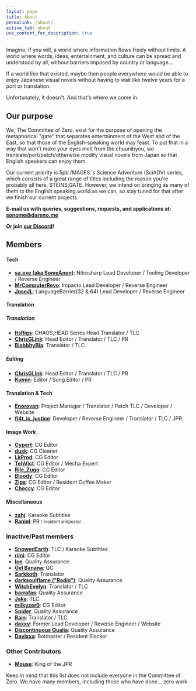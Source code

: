 ```yaml
---
layout: page
title: About
permalink: /about/
active_tab: about
use_content_for_description: true
---
```


Imagine, if you will, a world where information flows freely without limits. A world where words, ideas, entertainment, and culture can be spread and understood by all, without barriers imposed by country or language...

If a world like that existed, maybe then people everywhere would be able to enjoy Japanese visual novels without having to wait like twelve years for a port or translation.

Unfortunately, it doesn't. And that's where we come in.

## Our purpose

We, The Committee of Zero, exist for the purpose of opening the metaphorical "gate" that separates entertainment of the West and of the East, so that those of the English-speaking world may feast. To put that in a way that won't make your eyes melt from the chuunibyou, we translate/port/patch/otherwise modify visual novels from Japan so that English speakers can enjoy them.

Our current priority is 5pb./MAGES.'s Science Adventure (SciADV) series, which consists of a great range of titles including the reason you're probably all here, STEINS;GATE. However, we intend on bringing as many of them to the English speaking world as we can, so stay tuned for that after we finish our current projects.

**E-mail us with queries, suggestions, requests, and applications at: [sonome@dareno.me](mailto:sonome@dareno.me)**

**Or join [our Discord](https://discord.gg/rq4GGCh)!**

## Members

#### Tech

- **[sa.exe (aka SomeAnon)](https://x.com/SomeAnonDev)**: Nitrosharp Lead Developer / Tooling Developer / Reverse Engineer
- **[MrComputerRevo](https://x.com/MrComputerRevo)**: Impacto Lead Developer / Reverse Engineer
- **[JoseJL](mailto:josejl1987@gmail.com)**: LanguageBarrier(32 & 64) Lead Developer / Reverse Engineer

#### Translation

##### Translation

- **[ItsRigs](https://x.com/Chaos_World_300)**: CHAOS;HEAD Series Head Translator / TLC
- **[ChrisGLink](https://x.com/ChrisGLink2)**: Head Editor / Translator / TLC / PR
- **[BlabbityBla](https://x.com/BlaBlabbity)**: Translator / TLC

##### Editing

- **[ChrisGLink](https://x.com/ChrisGLink2)**: Head Editor / Translator / TLC / PR
- **[Kumin](mailto:kumin@dareno.me)**: Editor / Song Editor / PR

#### Translation & Tech

- **[Enorovan](https://x.com/Enorovan)**: Project Manager / Translator / Patch TLC / Developer / Website
- **[fl4t_is_justice](https://x.com/fl4t_is_justice)**: Developer / Reverse Engineer / Translator / TLC / JPR

#### Image Work

- **[Cypert](https://x.com/CypertSystem)**: CG Editor
- **[dusk](https://x.com/EpitaxyMeltdown)**: CG Cleaner
- **[LkProd](https://x.com/ropdlk)**: CG Editor
- **[TehVict](https://x.com/TehVict)**: CG Editor / Mecha Expert
- **[Rile_Zugo](https://x.com/rile_zugo)**: CG Editor
- **[Bloody](#)**: CG Editor
- **[Zips](https://x.com/ZiShoR)**: CG Editor / Resident Coffee Maker
- **[Choccy](https://x.com/ChoccyHolly)**: CG Editor

#### Miscellaneous

- **[zahj](mailto:zahj@dareno.me)**: Karaoke Subtitles
- **[Raniel](mailto:raniel@dareno.me)**: PR <small>/ resident shitposter</small>

### Inactive/Past members

- **[SnowedEarth](#)**: TLC / Karaoke Subtitles
- **[rimi](#)**: CG Editor
- **[Ice](#)**: Quality Assurance
- **[Gel Banana](#)**: QC
- **[Sarkkoth](https://youtube.com/Sarkkoth)**: Translator
- **[darksoulflame ("Radio")](https://x.com/darksoulflame)**: Quality Assurance
- **[WitchEvelyn](https://x.com/Witch_Evelyn)**: Translator / TLC
- **[barrafas](https://x.com/barrafas0)**: Quality Assurance
- **[Jake](https://x.com/futotorofu)**: TLC
- **[milkyzer0](#)**: CG Editor
- **[Spider](#)**: Quality Assurance
- **[Rain](#)**: Translator / TLC
- **[daxxy](https://x.com/DrDaxxy)**: Former Lead Developer / Reverse Engineer / Website
- **[Discontinuous Qualia](https://x.com/DiscontinuousQ)**: Quality Assurance
- **[Davixxa](https://x.com/DavixxaYT)**: Botmaster / Resident Slacker

### Other Contributors

- **[Mouse](https://x.com/5zzb)**: King of the JPR

Keep in mind that this list does not include everyone in the Committee of Zero. We have many members, including those who have done... zero work.
